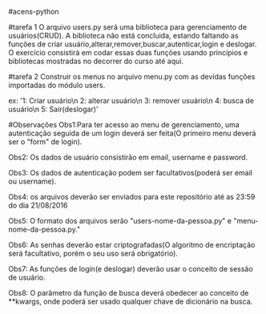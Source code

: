 #acens-python

#tarefa 1
  O arquivo users.py será uma biblioteca para gerenciamento de usuários(CRUD). A biblioteca não está concluida, estando faltando as funções de criar usuário,alterar,remover,buscar,autenticar,login e deslogar. O exercício consistirá em codar essas duas funções usando princípios e bibliotecas mostradas no decorrer do curso até aqui.

#tarefa 2
  Construir os menus no arquivo menu.py com as devidas funções importadas do módulo users.
  
  ex:
      '1: Criar usuário\n
       2: alterar usuário\n
       3: remover usuário\n
       4: busca de usuário\n
       5: Sair(deslogar)'
       
#Observações
Obs1:Para ter acesso ao menu de gerenciamento, uma autenticação seguida de um login deverá ser feita(O primeiro menu deverá ser o "form" de login).

Obs2: Os dados de usuário consistirão em email, username e password.

Obs3: Os dados de autenticação podem ser facultativos(poderá ser email ou username).

Obs4: os arquivos deverão ser enviados para este repositório até as 23:59 do dia 21/08/2016

Obs5: O formato dos arquivos serão "users-nome-da-pessoa.py" e "menu-nome-da-pessoa.py."

Obs6: As senhas deverão estar criptografadas(O algoritmo de encriptação será facultativo, porém o seu uso será obrigatório).

Obs7: As funções de login(e deslogar) deverão usar o conceito de sessão de usuário.

Obs8: O parâmetro da função de busca deverá obedecer ao conceito de **kwargs, onde poderá ser usado qualquer 
      chave de dicionário na busca.

